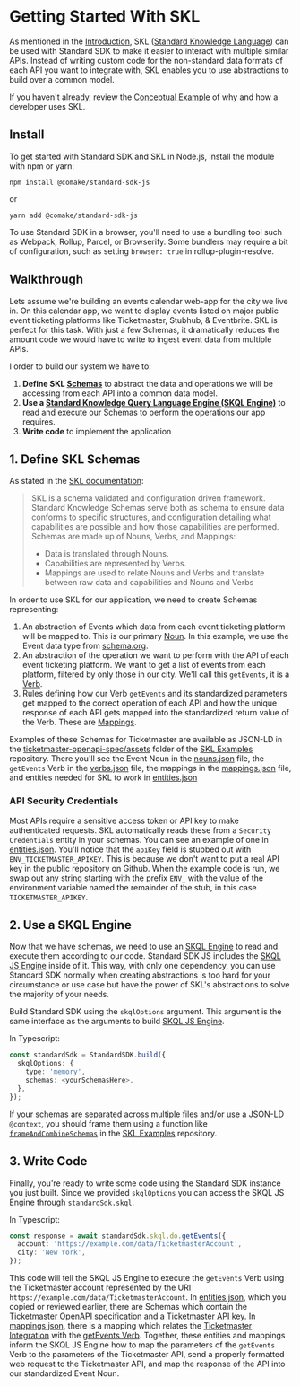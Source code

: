 # Getting Started With SKL

As mentioned in the [Introduction](../README.md), SKL ([Standard Knowledge Language](https://docs.standardknowledge.com/)) can be used with Standard SDK to make it easier to interact with multiple similar APIs. Instead of writing custom code for the non-standard data formats of each API you want to integrate with, SKL enables you to use abstractions to build over a common model.

If you haven't already, review the [Conceptual Example](https://docs.standardknowledge.com/conceptual-example) of why and how a developer uses SKL.

## Install

To get started with Standard SDK and SKL in Node.js, install the module with npm or yarn:

```shell
npm install @comake/standard-sdk-js
```

or

```shell
yarn add @comake/standard-sdk-js
```

To use Standard SDK in a browser, you'll need to use a bundling tool such as Webpack, Rollup, Parcel, or Browserify. Some bundlers may require a bit of configuration, such as setting `browser: true` in rollup-plugin-resolve.

## Walkthrough

Lets assume we're building an events calendar web-app for the city we live in. On this calendar app, we want to display events listed on major public event ticketing platforms like Ticketmaster, Stubhub, & Eventbrite. SKL is perfect for this task. With just a few Schemas, it dramatically reduces the amount code we would have to write to ingest event data from multiple APIs.

I order to build our system we have to:

1. **Define SKL [Schemas](https://docs.standardknowledge.com/fundamentals#schemas)** to abstract the data and operations we will be accessing from each API into a common data model.
2. **Use a [Standard Knowledge Query Language Engine (SKQL Engine)](https://docs.standardknowledge.com/get-started/engine)** to read and execute our Schemas to perform the operations our app requires.
3. **Write code** to implement the application


## 1. Define SKL Schemas

As stated in the [SKL documentation](https://docs.standardknowledge.com/fundamentals#schemas):

> SKL is a schema validated and configuration driven framework. Standard Knowledge Schemas serve both as schema to ensure data conforms to specific structures, and configuration detailing what capabilities are possible and how those capabilities are performed. Schemas are made up of Nouns, Verbs, and Mappings:
> - Data is translated through Nouns.
> - Capabilities are represented by Verbs.
> - Mappings are used to relate Nouns and Verbs and translate between raw data and capabilities and Nouns and Verbs

In order to use SKL for our application, we need to create Schemas representing:

1. An abstraction of Events which data from each event ticketing platform will be mapped to. This is our primary [Noun](https://docs.standardknowledge.com/fundamentals#nouns). In this example, we use the Event data type from [schema.org](https://schema.org/Event).
2. An abstraction of the operation we want to perform with the API of each event ticketing platform. We want to get a list of events from each platform, filtered by only those in our city. We'll call this `getEvents`, it is a [Verb](https://docs.standardknowledge.com/fundamentals#verbs).
3. Rules defining how our Verb `getEvents` and its standardized parameters get mapped to the correct operation of each API and how the unique response of each API gets mapped into the standardized return value of the Verb. These are [Mappings](https://docs.standardknowledge.com/fundamentals#mappings).

Examples of these Schemas for Ticketmaster are available as JSON-LD in the [ticketmaster-openapi-spec/assets](https://github.com/comake/skl-examples/tree/main/standard-sdk-js/ticketmaster-using-skl/assets) folder of the [SKL Examples](https://github.com/comake/skl-examples) repository. There you'll see the Event Noun in the [nouns.json](https://github.com/comake/skl-examples/blob/main/standard-sdk-js/ticketmaster-using-skl/assets/nouns.json) file, the `getEvents` Verb in the [verbs.json](https://github.com/comake/skl-examples/blob/main/standard-sdk-js/ticketmaster-using-skl/assets/verbs.json) file, the mappings in the [mappings.json](https://github.com/comake/skl-examples/blob/main/standard-sdk-js/ticketmaster-using-skl/assets/mappings.json) file, and entities needed for SKL to work in [entities.json](https://github.com/comake/skl-examples/blob/main/standard-sdk-js/ticketmaster-using-skl/assets/entities.json) 

### API Security Credentials

Most APIs require a sensitive access token or API key to make authenticated requests. SKL automatically reads these from a `Security Credentials` entity in your schemas. You can see an example of one in [entities.json](https://github.com/comake/skl-examples/blob/f7511fdccea7d07516adf09b083c9af98abfa8eb/standard-sdk-js/ticketmaster-using-skl/assets/entities.json#L30-L33). You'll notice that the `apiKey` field is stubbed out with `ENV_TICKETMASTER_APIKEY`. This is because we don't want to put a real API key in the public repository on Github. When the example code is run, we swap out any string starting with the prefix `ENV_` with the value of the environment variable named the remainder of the stub, in this case `TICKETMASTER_APIKEY`.

## 2. Use a SKQL Engine

Now that we have schemas, we need to use an [SKQL Engine](https://docs.standardknowledge.com/get-started/engine) to read and execute them according to our code. Standard SDK JS includes the [SKQL JS Engine](https://github.com/comake/skql-js-engine) inside of it. This way, with only one dependency, you can use Standard SDK normally when creating abstractions is too hard for your circumstance or use case but have the power of SKL's abstractions to solve the majority of your needs.

Build Standard SDK using the `skqlOptions` argument. This argument is the same interface as the arguments to build [SKQL JS Engine](https://github.com/comake/skql-js-engine).

In Typescript:
```typescript
const standardSdk = StandardSDK.build({
  skqlOptions: {
    type: 'memory',
    schemas: <yourSchemasHere>,
  },
});
```
If your schemas are separated across multiple files and/or use a JSON-LD `@context`, you should frame them using a function like [`frameAndCombineSchemas`](https://github.com/comake/skl-examples/blob/main/standard-sdk-js/ticketmaster-using-skl/src/Util.ts#L5) in the [SKL Examples](https://github.com/comake/skl-examples/blob/main/standard-sdk-js/ticketmaster-using-skl/src/Util.ts#L5) repository.

## 3. Write Code

Finally, you're ready to write some code using the Standard SDK instance you just built. Since we provided `skqlOptions` you can access the SKQL JS Engine through `standardSdk.skql`.

In Typescript:
```typescript
const response = await standardSdk.skql.do.getEvents({
  account: 'https://example.com/data/TicketmasterAccount',
  city: 'New York',
});
```

This code will tell the SKQL JS Engine to execute the `getEvents` Verb using the Ticketmaster account represented by the URI `https://example.com/data/TicketmasterAccount`. In [entities.json](https://github.com/comake/skl-examples/blob/main/standard-sdk-js/ticketmaster-using-skl/assets/entities.json), which you copied or reviewed earlier, there are Schemas which contain the [Ticketmaster OpenAPI specification](https://github.com/comake/skl-examples/blob/main/standard-sdk-js/ticketmaster-using-skl/assets/entities.json#L42) and a [Ticketmaster API key](https://github.com/comake/skl-examples/blob/f7511fdccea7d07516adf09b083c9af98abfa8eb/standard-sdk-js/ticketmaster-using-skl/assets/entities.json#L30). In [mappings.json](https://github.com/comake/skl-examples/blob/main/standard-sdk-js/ticketmaster-using-skl/assets/mappings.json), there is a mapping which relates the [Ticketmaster Integration](https://github.com/comake/skl-examples/blob/main/standard-sdk-js/ticketmaster-using-skl/assets/mappings.json#L38) with the [getEvents Verb](https://github.com/comake/skl-examples/blob/main/standard-sdk-js/ticketmaster-using-skl/assets/mappings.json#L39). Together, these entities and mappings inform the SKQL JS Engine how to map the parameters of the `getEvents` Verb to the parameters of the Ticketmaster API, send a properly formatted web request to the Ticketmaster API, and map the response of the API into our standardized Event Noun.
